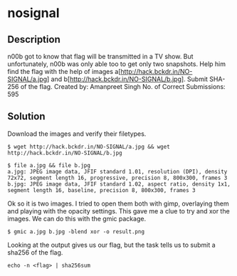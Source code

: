 # nosignal

## Description
n00b got to know that flag will be transmitted in a TV show. But unfortunately, n00b was only able too to get only two snapshots. Help him find the flag with the help of images a[http://hack.bckdr.in/NO-SIGNAL/a.jpg] and b[http://hack.bckdr.in/NO-SIGNAL/b.jpg]. Submit SHA-256 of the flag.
Created by: Amanpreet Singh
No. of Correct Submissions: 595

## Solution
Download the images and verify their filetypes.
```
$ wget http://hack.bckdr.in/NO-SIGNAL/a.jpg && wget http://hack.bckdr.in/NO-SIGNAL/b.jpg

$ file a.jpg && file b.jpg
a.jpg: JPEG image data, JFIF standard 1.01, resolution (DPI), density 72x72, segment length 16, progressive, precision 8, 800x300, frames 3
b.jpg: JPEG image data, JFIF standard 1.02, aspect ratio, density 1x1, segment length 16, baseline, precision 8, 800x300, frames 3

```

Ok so it is two images. I tried to open them both with gimp, overlaying them and playing with the opacity settings. This gave me a clue to try and xor the images. We can do this with the gmic package.

```
$ gmic a.jpg b.jpg -blend xor -o result.png
```
Looking at the output gives us our flag, but the task tells us to submit a sha256 of the flag.

```
echo -n <flag> | sha256sum
```
